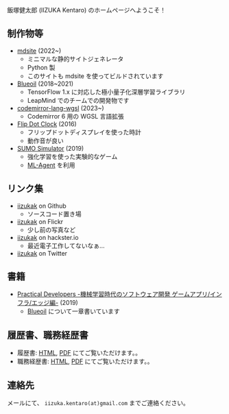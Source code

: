飯塚健太郎 (IIZUKA Kentaro) のホームページへようこそ！

## 制作物等

- [mdsite](https://github.com/iizukak/mdsite) (2022~)
    - ミニマルな静的サイトジェネレータ
    - Python 製
    - このサイトも mdsite を使ってビルドされています
- [Blueoil](https://github.com/blue-oil/blueoil) (2018~2021)
    - TensorFlow 1.x に対応した極小量子化深層学習ライブラリ
    - LeapMind でのチームでの開発物です
- [codemirror-lang-wgsl](https://github.com/iizukak/codemirror-lang-wgsl) (2023~)
    - Codemirror 6 用の WGSL 言語拡張
- [Flip Dot Clock](https://www.hackster.io/iizukak/flip-dot-clock-3dd850) (2016)
    - フリップドットディスプレイを使った時計
    - 動作音が良い
- [SUMO Simulator](https://iizukak.itch.io/sumo-simulator) (2019)
    - 強化学習を使った実験的なゲーム
    - [ML-Agent](https://github.com/Unity-Technologies/ml-agents) を利用

## リンク集

- [iizukak](https://github.com/iizukak) on Github
    - ソースコード置き場
- [iizukak](https://www.flickr.com/photos/iizukak/) on Flickr
    - 少し前の写真など
- [iizukak](https://www.hackster.io/iizukak) on hackster.io
    - 最近電子工作してないなぁ…
- [iizukak](https://twitter.com/iizukak) on Twitter

## 書籍

- [Practical Developers -機械学習時代のソフトウェア開発 ゲームアプリ/インフラ/エッジ編-](https://gihyo.jp/book/2019/978-4-297-10744-4) (2019)
    - [Blueoil](https://github.com/blue-oil/blueoil/tree/master/blueoil) について一章書いています

## 履歴書、職務経歴書

- 履歴書: [HTML](./resume.html), [PDF](./resume.pdf) にてご覧いただけます。。
- 職務経歴書: [HTML](./cv.html), [PDF](./cv.pdf) にてご覧いただけます。。

## 連絡先

メールにて、 `iizuka.kentaro(at)gmail.com` までご連絡ください。
